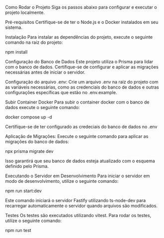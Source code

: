 
Como Rodar o Projeto
Siga os passos abaixo para configurar e executar o projeto localmente.

Pré-requisitos
Certifique-se de ter o Node.js e o Docker instalados em seu sistema.

Instalação
Para instalar as dependências do projeto, execute o seguinte comando na raiz do projeto:

npm install

Configuração do Banco de Dados
Este projeto utiliza o Prisma para lidar com o banco de dados. Certifique-se de configurar e aplicar as migrações necessárias antes de iniciar o servidor.

Configuração do arquivo .env:
Crie um arquivo .env na raiz do projeto com as variáveis necessárias, como as credenciais do banco de dados e outras configurações específicas que estão no .env.example.

Subir Container Docker
Para subir o container docker com o banco de dados execute o seguinte comando: 

docker compose up -d 

Certifique-se de ter configurado as credeciais do banco de dados no .env 

Aplicação de Migrações:
Execute o seguinte comando para aplicar as migrações do banco de dados:

npx prisma migrate dev

Isso garantirá que seu banco de dados esteja atualizado com o esquema definido pelo Prisma.

Executando o Servidor em Desenvolvimento
Para iniciar o servidor em modo de desenvolvimento, utilize o seguinte comando:

npm run start:dev

Este comando iniciará o servidor Fastify utilizando ts-node-dev para recarregar automaticamente o servidor quando arquivos são modificados.

Testes
Os testes são executados utilizando vitest. Para rodar os testes, utilize o seguinte comando:

npm run test


